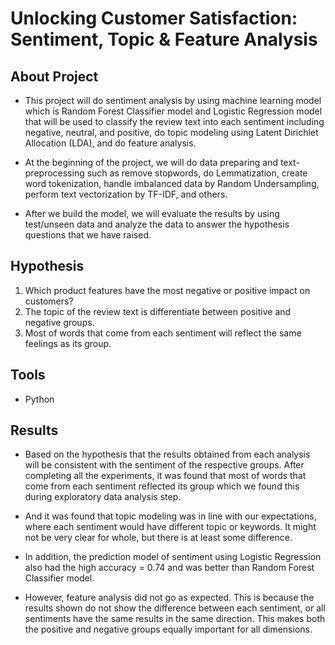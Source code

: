 # Unlocking Customer Satisfaction: Sentiment, Topic & Feature Analysis


## About Project
* This project will do sentiment analysis by using machine learning model which is Random Forest Classifier model and Logistic Regression model that will be used to classify the review text into each sentiment including negative, neutral, and positive, do topic modeling using Latent Dirichlet Allocation (LDA), and do feature analysis. 

* At the beginning of the project, we will do data preparing and text-preprocessing such as remove stopwords, do Lemmatization, create word tokenization, handle imbalanced data by Random Undersampling, perform text vectorization by TF-IDF, and others. 

* After we build the model, we will evaluate the results by using test/unseen data and analyze the data to answer the hypothesis questions that we have raised.


## Hypothesis 
1. Which product features have the most negative or positive impact on customers? 
2. The topic of the review text is differentiate between positive and negative groups.
3. Most of words that come from each sentiment will reflect the same feelings as its group.


## Tools 
* Python


## Results
* Based on the hypothesis that the results obtained from each analysis will be consistent with the sentiment of the respective groups. After completing all the experiments, it was found that most of words that come from each sentiment reflected its group which we found this during exploratory data analysis step.

* And it was found that topic modeling was in line with our expectations, where each sentiment would have different topic or keywords. It might not be very clear for whole, but there is at least some difference.

* In addition, the prediction model of sentiment using Logistic Regression also had the high accuracy = 0.74 and was better than Random Forest Classifier model.

* However, feature analysis did not go as expected. This is because the results shown do not show the difference between each sentiment, or all sentiments have the same results in the same direction. This makes both the positive and negative groups equally important for all dimensions.
